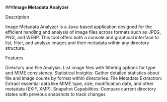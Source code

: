 ###**Image Metadata Analyzer**

Description

Image Metadata Analyzer is a Java-based application designed for the efficient handling and analysis of image files across formats such as JPEG, PNG, and WEBP. This tool offers both a console and graphical interface to list, filter, and analyze images and their metadata within any directory structure.

Features

Directory and File Analysis: List image files with filtering options for type and MIME consistency.
Statistical Insights: Gather detailed statistics about file and image counts by format within directories.
File Metadata Extraction: Extract essential data like MIME type, size, modification date, and other metadata (EXIF, XMP).
Snapshot Capabilities: Compare current directory states with previous snapshots to track changes
